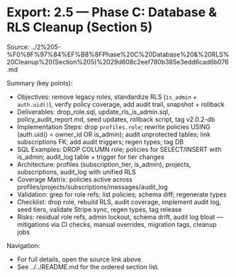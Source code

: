 # Export: 2.5 — Phase C: Database & RLS Cleanup (Section 5)

Source: ../2%205-%F0%9F%97%84%EF%B8%8FPhase%20C%20Database%20&%20RLS%20Cleanup%20(Section%205)%2029d608c2eef780b385e3edd6cad6b076.md

Summary (key points):
- Objectives: remove legacy roles, standardize RLS (`is_admin` + `auth.uid()`), verify policy coverage, add audit trail, snapshot + rollback
- Deliverables: drop_role.sql, update_rls_is_admin.sql, policy_audit_report.md, seed updates, rollback script, tag v2.0.2-db
- Implementation Steps: drop `profiles.role`; rewrite policies USING (auth.uid() = owner_id OR is_admin); audit unprotected tables; link subscriptions FK; add audit triggers; regen types; tag DB
- SQL Examples: DROP COLUMN role; policies for SELECT/INSERT with is_admin; audit_log table + trigger for tier changes
- Architecture: profiles (subscription_tier, is_admin), projects, subscriptions, audit_log with unified RLS
- Coverage Matrix: policies active across profiles/projects/subscriptions/messages/audit_log
- Validation: grep for role refs; list policies; schema diff; regenerate types
- Checklist: drop role, rebuild RLS, audit coverage, implement audit log, seed tiers, validate Stripe sync, regen types, tag release
- Risks: residual role refs, admin lockout, schema drift, audit log bloat — mitigations via CI checks, manual overrides, migration tags, cleanup jobs

Navigation:
- For full details, open the source link above.
- See ../../README.md for the ordered section list.

